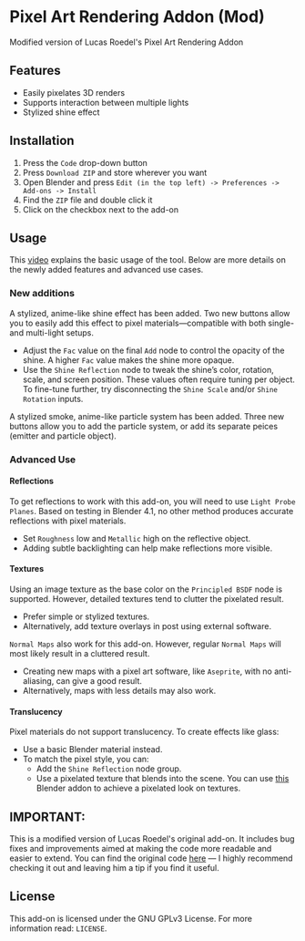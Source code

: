 # Pixel Art Rendering Addon (Mod)
Modified version of Lucas Roedel's Pixel Art Rendering Addon

## Features
* Easily pixelates 3D renders
* Supports interaction between multiple lights
* Stylized shine effect

## Installation
1. Press the `Code` drop-down button
2. Press `Download ZIP` and store wherever you want
3. Open Blender and press `Edit (in the top left) -> Preferences -> Add-ons -> Install`
4. Find the `ZIP` file and double click it
5. Click on the checkbox next to the add-on

## Usage
This [video](https://www.youtube.com/watch?v=vzIVn3G1Z2U&t=8s) explains the basic usage of the tool. Below are more details on the newly added features and advanced use cases.

### New additions
A stylized, anime-like shine effect has been added. Two new buttons allow you to easily add this effect to pixel materials—compatible with both single- and multi-light setups.
* Adjust the `Fac` value on the final `Add` node to control the opacity of the shine. A higher `Fac` value makes the shine more opaque.
* Use the `Shine Reflection` node to tweak the shine’s color, rotation, scale, and screen position. These values often require tuning per object. To fine-tune further, try disconnecting the `Shine Scale` and/or `Shine Rotation` inputs.

A stylized smoke, anime-like particle system has been added. Three new buttons allow you to add the particle system, or add its separate peices (emitter and particle object).

### Advanced Use
#### Reflections
To get reflections to work with this add-on, you will need to use `Light Probe Planes`. Based on testing in Blender 4.1, no other method produces accurate reflections with pixel materials.
* Set `Roughness` low and `Metallic` high on the reflective object.
* Adding subtle backlighting can help make reflections more visible.

#### Textures
Using an image texture as the base color on the `Principled BSDF` node is supported. However, detailed textures tend to clutter the pixelated result.
* Prefer simple or stylized textures.
* Alternatively, add texture overlays in post using external software.

`Normal Maps` also work for this add-on. However, regular `Normal Maps` will most likely result in a cluttered result.
* Creating new maps with a pixel art software, like `Aseprite`, with no anti-aliasing, can give a good result.
* Alternatively, maps with less details may also work.

#### Translucency
Pixel materials do not support translucency. To create effects like glass:
* Use a basic Blender material instead.
* To match the pixel style, you can:
  - Add the `Shine Reflection` node group.
  - Use a pixelated texture that blends into the scene. You can use [this](https://github.com/Tramshy/tex-pixelation-baking) Blender addon to achieve a pixelated look on textures.

## IMPORTANT:
This is a modified version of Lucas Roedel's original add-on. It includes bug fixes and improvements aimed at making the code more readable and easier to extend.
You can find the original code [here](https://lucasroedel.gumroad.com/l/pixel_art) — I highly recommend checking it out and leaving him a tip if you find it useful.

## License
This add-on is licensed under the GNU GPLv3 License. For more information read: `LICENSE`.
